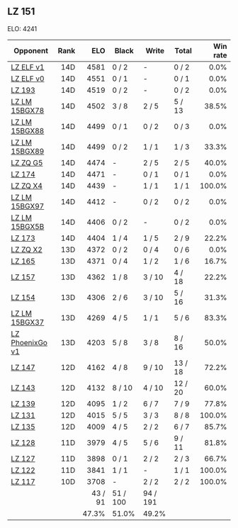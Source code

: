 ## LZ 151 ##

ELO: 4241

Opponent | Rank | ELO | Black | Write | Total | Win rate
---------|-----:|----:|-------|-------|-------|-------:
[LZ ELF v1](LZ%20ELF%20v1.md) | 14D | 4581 | 0 / 2 | - | 0 / 2 | 0.0%
[LZ ELF v0](LZ%20ELF%20v0.md) | 14D | 4551 | 0 / 1 | - | 0 / 1 | 0.0%
[LZ 193](LZ%20193.md) | 14D | 4519 | 0 / 2 | - | 0 / 2 | 0.0%
[LZ LM 15BGX78](LZ%20LM%2015BGX78.md) | 14D | 4502 | 3 / 8 | 2 / 5 | 5 / 13 | 38.5%
[LZ LM 15BGX88](LZ%20LM%2015BGX88.md) | 14D | 4499 | 0 / 1 | 0 / 2 | 0 / 3 | 0.0%
[LZ LM 15BGX89](LZ%20LM%2015BGX89.md) | 14D | 4499 | 0 / 2 | 1 / 1 | 1 / 3 | 33.3%
[LZ ZQ G5](LZ%20ZQ%20G5.md) | 14D | 4474 | - | 2 / 5 | 2 / 5 | 40.0%
[LZ 174](LZ%20174.md) | 14D | 4471 | - | 0 / 1 | 0 / 1 | 0.0%
[LZ ZQ X4](LZ%20ZQ%20X4.md) | 14D | 4439 | - | 1 / 1 | 1 / 1 | 100.0%
[LZ LM 15BGX97](LZ%20LM%2015BGX97.md) | 14D | 4412 | - | 0 / 2 | 0 / 2 | 0.0%
[LZ LM 15BGX5B](LZ%20LM%2015BGX5B.md) | 14D | 4406 | 0 / 2 | - | 0 / 2 | 0.0%
[LZ 173](LZ%20173.md) | 14D | 4404 | 1 / 4 | 1 / 5 | 2 / 9 | 22.2%
[LZ ZQ X2](LZ%20ZQ%20X2.md) | 13D | 4372 | 0 / 2 | 0 / 4 | 0 / 6 | 0.0%
[LZ 165](LZ%20165.md) | 13D | 4371 | 0 / 4 | 1 / 2 | 1 / 6 | 16.7%
[LZ 157](LZ%20157.md) | 13D | 4362 | 1 / 8 | 3 / 10 | 4 / 18 | 22.2%
[LZ 154](LZ%20154.md) | 13D | 4306 | 2 / 6 | 3 / 10 | 5 / 16 | 31.3%
[LZ LM 15BGX37](LZ%20LM%2015BGX37.md) | 13D | 4269 | 4 / 5 | 1 / 1 | 5 / 6 | 83.3%
[LZ PhoenixGo v1](LZ%20PhoenixGo%20v1.md) | 13D | 4203 | 5 / 8 | 3 / 8 | 8 / 16 | 50.0%
[LZ 147](LZ%20147.md) | 12D | 4162 | 4 / 8 | 9 / 10 | 13 / 18 | 72.2%
[LZ 143](LZ%20143.md) | 12D | 4132 | 8 / 10 | 4 / 10 | 12 / 20 | 60.0%
[LZ 139](LZ%20139.md) | 12D | 4095 | 1 / 2 | 6 / 7 | 7 / 9 | 77.8%
[LZ 131](LZ%20131.md) | 12D | 4015 | 5 / 5 | 3 / 3 | 8 / 8 | 100.0%
[LZ 135](LZ%20135.md) | 12D | 4009 | 4 / 5 | 2 / 2 | 6 / 7 | 85.7%
[LZ 128](LZ%20128.md) | 11D | 3979 | 4 / 5 | 5 / 6 | 9 / 11 | 81.8%
[LZ 127](LZ%20127.md) | 11D | 3898 | 0 / 1 | 2 / 2 | 2 / 3 | 66.7%
[LZ 122](LZ%20122.md) | 11D | 3841 | 1 / 1 | - | 1 / 1 | 100.0%
[LZ 117](LZ%20117.md) | 10D | 3708 | - | 2 / 2 | 2 / 2 | 100.0%
 | | | 43 / 91 | 51 / 100 | 94 / 191 | 
 | | | 47.3% | 51.0% | 49.2% | 
